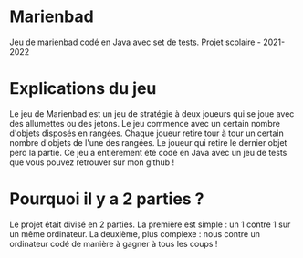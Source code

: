 # Marienbad
Jeu de marienbad codé en Java avec set de tests. Projet scolaire - 2021-2022

# Explications du jeu
Le jeu de Marienbad est un jeu de stratégie à deux joueurs qui se joue avec des allumettes ou des jetons. 
                            Le jeu commence avec un certain nombre d'objets disposés en rangées. Chaque joueur retire tour à tour un certain nombre d'objets de l'une des rangées. Le joueur qui retire le dernier objet perd la partie.
                            Ce jeu a entièrement été codé en Java avec un jeu de tests que vous pouvez retrouver sur mon github !
                            
# Pourquoi il y a 2 parties ?

Le projet était divisé en 2 parties.
La première est simple : un 1 contre 1 sur un même ordinateur.
La deuxième, plus complexe : nous contre un ordinateur codé de manière à gagner à tous les coups !
